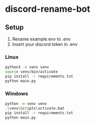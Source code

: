 # discord-rename-bot

## Setup

1. Rename example.env to .env
2. Insert your discord token in .env

### Linux

```bash
python3 -m venv venv
source venv/bin/activate
pip install -r requirements.txt
python main.py
```

### Windows

```bash
python -m venv venv
.\venv\Scripts\activate.bat
pip install -r requirements.txt
python main.py
```
